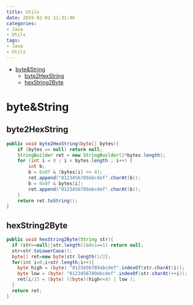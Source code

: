 ```yaml
---
title: Utils
date: 2019-02-01 11:31:46
categories:
- Java
- Utils
tags:
- Java
- Utils
---
```

<!-- TOC -->

- [byte&String](#bytestring)
  - [byte2HexString](#byte2hexstring)
  - [hexString2Byte](#hexstring2byte)

<!-- /TOC -->
# byte&String
## byte2HexString
```java
public void byte2HexString(byte[] bytes){
    if (bytes == null) return null;
    StringBuilder ret = new StringBuilder(2*bytes.length);
    for (int i = 0 ; i < bytes.length ; i++) {
        int b;
        b = 0x0f & (bytes[i] >> 4);
        ret.append("0123456789abcdef".charAt(b));
        b = 0x0f & bytes[i];
        ret.append("0123456789abcdef".charAt(b));
    }
    return ret.toString();
}
```

## hexString2Byte
```java
public void hexString2Byte(String str){
  if (str==null||str.length()&0x1==1) return null;
  str=str.toLowerCase();
  byte[] ret=new byte[str.length()/2];
  for(int i=0;i<str.length;i++){
    byte high = (byte) "0123456789abcdef".indexOf(str.charAt(i));
    byte low = (byte) "0123456789abcdef".indexOf(str.charAt(++i));
    ret[i/2] = (byte) ((byte)(high<<4) | low );
  }
  return ret;
}
```
